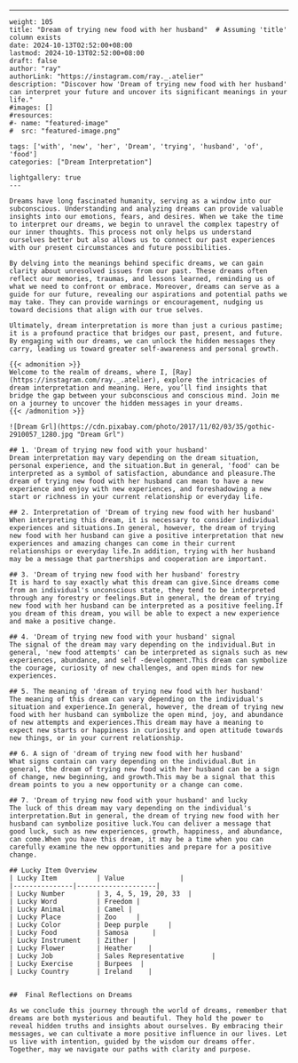 ---
    weight: 105
    title: "Dream of trying new food with her husband"  # Assuming 'title' column exists
    date: 2024-10-13T02:52:00+08:00
    lastmod: 2024-10-13T02:52:00+08:00
    draft: false
    author: "ray"
    authorLink: "https://instagram.com/ray._.atelier"
    description: "Discover how 'Dream of trying new food with her husband' can interpret your future and uncover its significant meanings in your life."
    #images: []
    #resources:
    #- name: "featured-image"
    #  src: "featured-image.png"
    
    tags: ['with', 'new', 'her', 'Dream', 'trying', 'husband', 'of', 'food']
    categories: ["Dream Interpretation"]
    
    lightgallery: true
    ---
    
    Dreams have long fascinated humanity, serving as a window into our subconscious. Understanding and analyzing dreams can provide valuable insights into our emotions, fears, and desires. When we take the time to interpret our dreams, we begin to unravel the complex tapestry of our inner thoughts. This process not only helps us understand ourselves better but also allows us to connect our past experiences with our present circumstances and future possibilities.
    
    By delving into the meanings behind specific dreams, we can gain clarity about unresolved issues from our past. These dreams often reflect our memories, traumas, and lessons learned, reminding us of what we need to confront or embrace. Moreover, dreams can serve as a guide for our future, revealing our aspirations and potential paths we may take. They can provide warnings or encouragement, nudging us toward decisions that align with our true selves.
    
    Ultimately, dream interpretation is more than just a curious pastime; it is a profound practice that bridges our past, present, and future. By engaging with our dreams, we can unlock the hidden messages they carry, leading us toward greater self-awareness and personal growth.
    
    {{< admonition >}}
    Welcome to the realm of dreams, where I, [Ray](https://instagram.com/ray._.atelier), explore the intricacies of dream interpretation and meaning. Here, you’ll find insights that bridge the gap between your subconscious and conscious mind. Join me on a journey to uncover the hidden messages in your dreams.
    {{< /admonition >}}
    
    ![Dream Grl](https://cdn.pixabay.com/photo/2017/11/02/03/35/gothic-2910057_1280.jpg "Dream Grl")
    
    ## 1. 'Dream of trying new food with your husband'
    Dream interpretation may vary depending on the dream situation, personal experience, and the situation.But in general, 'food' can be interpreted as a symbol of satisfaction, abundance and pleasure.The dream of trying new food with her husband can mean to have a new experience and enjoy with new experiences, and foreshadowing a new start or richness in your current relationship or everyday life.
    
    ## 2. Interpretation of 'Dream of trying new food with her husband'
    When interpreting this dream, it is necessary to consider individual experiences and situations.In general, however, the dream of trying new food with her husband can give a positive interpretation that new experiences and amazing changes can come in their current relationships or everyday life.In addition, trying with her husband may be a message that partnerships and cooperation are important.
    
    ## 3. 'Dream of trying new food with her husband' forestry
    It is hard to say exactly what this dream can give.Since dreams come from an individual's unconscious state, they tend to be interpreted through any forestry or feelings.But in general, the dream of trying new food with her husband can be interpreted as a positive feeling.If you dream of this dream, you will be able to expect a new experience and make a positive change.
    
    ## 4. 'Dream of trying new food with your husband' signal
    The signal of the dream may vary depending on the individual.But in general, 'new food attempts' can be interpreted as signals such as new experiences, abundance, and self -development.This dream can symbolize the courage, curiosity of new challenges, and open minds for new experiences.
    
    ## 5. The meaning of 'dream of trying new food with her husband'
    The meaning of this dream can vary depending on the individual's situation and experience.In general, however, the dream of trying new food with her husband can symbolize the open mind, joy, and abundance of new attempts and experiences.This dream may have a meaning to expect new starts or happiness in curiosity and open attitude towards new things, or in your current relationship.
    
    ## 6. A sign of 'dream of trying new food with her husband'
    What signs contain can vary depending on the individual.But in general, the dream of trying new food with her husband can be a sign of change, new beginning, and growth.This may be a signal that this dream points to you a new opportunity or a change can come.
    
    ## 7. 'Dream of trying new food with your husband' and lucky
    The luck of this dream may vary depending on the individual's interpretation.But in general, the dream of trying new food with her husband can symbolize positive luck.You can deliver a message that good luck, such as new experiences, growth, happiness, and abundance, can come.When you have this dream, it may be a time when you can carefully examine the new opportunities and prepare for a positive change.
    
    ## Lucky Item Overview
    | Lucky Item          | Value              |
    |---------------|--------------------|
    | Lucky Number        | 3, 4, 5, 19, 20, 33  |
    | Lucky Word          | Freedom |
    | Lucky Animal        | Camel |
    | Lucky Place         | Zoo     |
    | Lucky Color         | Deep purple     |
    | Lucky Food          | Samosa      |
    | Lucky Instrument    | Zither |
    | Lucky Flower        | Heather    |
    | Lucky Job           | Sales Representative       |
    | Lucky Exercise      | Burpees  |
    | Lucky Country       | Ireland    |
    
    
    ##  Final Reflections on Dreams
    
    As we conclude this journey through the world of dreams, remember that dreams are both mysterious and beautiful. They hold the power to reveal hidden truths and insights about ourselves. By embracing their messages, we can cultivate a more positive influence in our lives. Let us live with intention, guided by the wisdom our dreams offer. Together, may we navigate our paths with clarity and purpose.
    